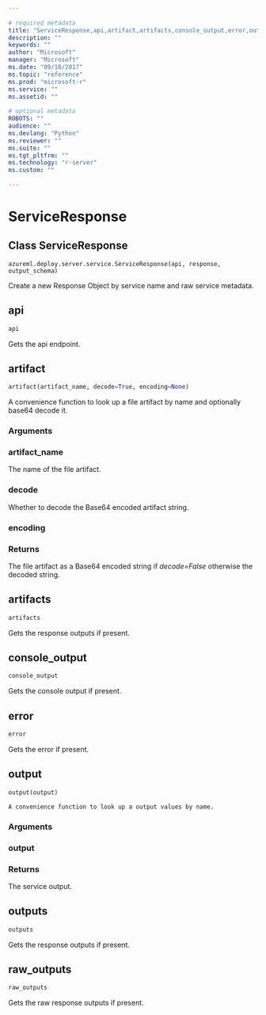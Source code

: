 ```yaml
--- 
 
# required metadata 
title: "ServiceResponse,api,artifact,artifacts,console_output,error,output,outputs,raw_outputs: from azureml-model-management-sdk – Machine Learning Server | Microsoft Docs" 
description: "" 
keywords: "" 
author: "Microsoft" 
manager: "Microsoft" 
ms.date: "09/18/2017" 
ms.topic: "reference" 
ms.prod: "microsoft-r" 
ms.service: "" 
ms.assetid: "" 
 
# optional metadata 
ROBOTS: "" 
audience: "" 
ms.devlang: "Python" 
ms.reviewer: "" 
ms.suite: "" 
ms.tgt_pltfrm: "" 
ms.technology: "r-server" 
ms.custom: "" 
 
---
```


# ServiceResponse


## Class ServiceResponse



```
azureml.deploy.server.service.ServiceResponse(api, response, output_schema)
```




Create a new Response Object by service name and raw service metadata.



## api

```python
api
```




Gets the api endpoint.



## artifact

```python
artifact(artifact_name, decode=True, encoding=None)
```




A convenience function to look up a file artifact by name and optionally
base64 decode it.


### Arguments


### artifact_name

The name of the file artifact.


### decode

Whether to decode the Base64 encoded artifact string.


### encoding


### Returns

The file artifact as a Base64 encoded string if *decode=False*
otherwise the decoded string.



## artifacts

```python
artifacts
```




Gets the response outputs if present.



## console_output

```python
console_output
```




Gets the console output if present.



## error 

```python
error
```




Gets the error if present.



## output

```python
output(output)
```




    A convenience function to look up a output values by name.


### Arguments


### output


### Returns

The service output.



## outputs

```python
outputs
```




Gets the response outputs if present.



## raw_outputs

```python
raw_outputs
```




Gets the raw response outputs if present.
